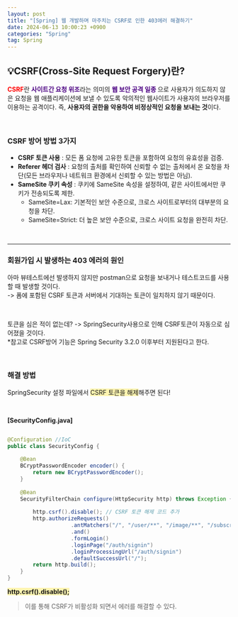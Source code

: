 ```yaml
---
layout: post
title: "[Spring] 웹 개발하며 마주치는 CSRF로 인한 403에러 해결하기"
date: 2024-06-13 10:00:23 +0900
categories: "Spring"
tag: Spring
---  
```


## 💡CSRF(Cross-Site Request Forgery)란?
<span style="color:red"><strong>CSRF</strong></span>란 <span style="color:indigo"><strong>사이트간 요청 위조</strong></span>라는 의미의 <span style="color:indigo"><strong>웹 보안 공격 일종 </strong></span>으로 사용자가 의도하지 않은 요청을 웹 애플리케이션에 보낼 수 있도록 악의적인 웹사이트가 사용자의 브라우저를 이용하는 공격이다. 즉, **사용자의 권한을 악용하여 비정상적인 요청을 보내는 것**이다. 

<br>

### CSRF 방어 방법 3가지
- **CSRF 토큰 사용** : 모든 폼 요청에 고유한 토큰을 포함하여 요청의 유효성을 검증.
- **Referer 헤더 검사** : 요청의 출처를 확인하여 신뢰할 수 없는 출처에서 온 요청을 차단(모든 브라우저나 네트워크 환경에서 신뢰할 수 있는 방법은 아님).
- **SameSite 쿠키 속성** : 쿠키에 SameSite 속성을 설정하여, 같은 사이트에서만 쿠키가 전송되도록 제한.
    - SameSite=Lax: 기본적인 보안 수준으로, 크로스 사이트로부터의 대부분의 요청을 차단.
    - SameSite=Strict: 더 높은 보안 수준으로, 크로스 사이트 요청을 완전히 차단.

<br>

---

### 회원가입 시 발생하는 403 에러의 원인
아마 뷰테스트에선 발생하지 않지만 postman으로 요청을 보내거나 테스트코드를 사용할 때 발생할 것이다.    
-> 폼에 포함된 CSRF 토큰과 서버에서 기대하는 토큰이 일치하지 않기 때문이다.   

<br>

토큰을 심은 적이 없는데? -> SpringSecurity사용으로 인해 CSRF토큰이 자동으로 심어졌을 것이다.   
*참고로 CSRF방어 기능은 Spring Security 3.2.0 이후부터 지원된다고 한다.

<br>

### 해결 방법
SpringSecurity 설정 파일에서 <span style="background-color:#fff5b1">CSRF 토큰을 해제</span>해주면 된다! 

<br>

**[SecurityConfig.java]**
```java

@Configuration //IoC
public class SecurityConfig {
	
	@Bean
	BCryptPasswordEncoder encoder() {
		return new BCryptPasswordEncoder();
	}
	
	@Bean
	SecurityFilterChain configure(HttpSecurity http) throws Exception {
			
		http.csrf().disable(); // CSRF 토큰 해제 코드 추가
		http.authorizeRequests()
					.antMatchers("/", "/user/**", "/image/**", "/subscribe/**", "/comment/**", "/api/**").authenticated()
					.and()
					.formLogin()
					.loginPage("/auth/signin")
					.loginProcessingUrl("/auth/signin") 
					.defaultSuccessUrl("/");
		return http.build();
	}
}
```
<span style="background-color:#fff5b1"><strong> http.csrf().disable(); </strong></span>   
> 이를 통해 CSRF가 비활성화 되면서 에러를 해결할 수 있다.  
